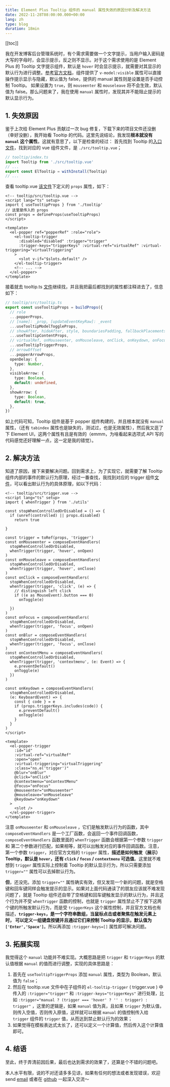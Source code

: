 ```yaml
---
title: Element Plus Tooltip 组件的 manual 属性失效的原因分析及解决方法
date: 2022-11-28T08:00:00.000+00:00
lang: zh
type: blog
duration: 18min
---
```


[[toc]]

我在开发博客后台管理系统时，有个需求需要做一个文字提示，当用户输入密码是大写的字母时，会显示提示，反之则不显示。对于这个需求使用的是 Element Plus 的 Tooltip 文字提示组件，默认是 `hover` 时会显示提示，就需要对其显示的默认行为进行调整。[参考官方文档](https://element-plus.org/zh-CN/component/tooltip.html#%E5%B1%9E%E6%80%A7)，组件提供了 `v-model:visible` 属性可以直接操作提示显示与隐藏，默认值为 false，提供的 manual 属性则是设置是否手动控制 Tooltip。 如果设置为 `true`，则 `mouseenter` 和 `mouseleave` 将不会生效，默认值为 false。那么问题来了，我在使用 `manual` 属性时，发现其并不能阻止提示的默认显示行为。
## 1. 失效原因
鉴于上次给 Element Plus 贡献过一次 bug 修复，下载下来的项目文件还没删（幸好没删），我开始看 Tooltip 的代码。这里先说结论，我发现**根本就没有 `manual` 这个属性**。这就有意思了，以下是检查的经过：
首先找到 Tooltip 的[入口文件](https://github.com/element-plus/element-plus/blob/dev/packages/components/tooltip/index.ts)，找到对应的 vue 组件文件，是 `./src/tooltip.vue`；
```ts
// tooltip/index.ts
import Tooltip from './src/tooltip.vue'
// ...
export const ElTooltip = withInstall(Tooltip)
// ...
```
查看 tooltip.vue [该文件](https://github.com/element-plus/element-plus/blob/dev/packages/components/tooltip/src/tooltip.vue)下定义的 `props` 属性，如下：
```vue
<!-- tooltip/src/tooltip.vue -->
<script lang="ts" setup>
import { useTooltipProps } from './tooltip'
// 这里是传入的 props
const props = defineProps(useTooltipProps)
</script>

<template>
  <el-popper ref="popperRef" :role="role">
    <el-tooltip-trigger
      :disabled="disabled" :trigger="trigger"
      :trigger-keys="triggerKeys" :virtual-ref="virtualRef" :virtual-triggering="virtualTriggering"
    >
      <slot v-if="$slots.default" />
    </el-tooltip-trigger>
    <!-- ... -->
  </el-popper>
</template>
```
接着就去 tooltip.ts [文件](https://github.com/element-plus/element-plus/blob/dev/packages/components/tooltip/src/tooltip.ts)继续找，并且我把最后都找到的属性都注释进去了，信息如下：
```ts
// tooltip/src/tooltip.ts
export const useTooltipProps = buildProps({
  // role
  ...popperProps,
  // [name]: _prop, [updateEventKeyRaw]: _event
  ...useTooltipModelToggleProps,
  // showAfter, hideAfter, style, boundariesPadding, fallbackPlacements, gpuAcceleration, offset, placement, popperOptions, strategy, className, effect, enterable, pure, focusOnShow, trapping, popperClass, popperStyle, referenceEl, triggerTargetEl, stopPopperMouseEvent, ariaLabel, virtualTriggering, zIndex, appendTo, content, rawContent, persistent, ariaLabel, visible, transition, teleported, disabled
  ...useTooltipContentProps,
  // virtualRef, onMouseenter, onMouseleave, onClick, onKeydown, onFocus, onBlur, onContextmenu, open, disabled, trigger, triggerKeys,
  ...useTooltipTriggerProps,
  // arrowOffset
  ...popperArrowProps,
  openDelay: {
    type: Number,
  },
  visibleArrow: {
    type: Boolean,
    default: undefined,
  },
  showArrow: {
    type: Boolean,
    default: true,
  },
})
```
如上代码可知，Tooltip 组件是基于 popper 组件构建的，并且根本就没有 `manual` 属性，（还有 `tabindex` 属性也是缺失的，测试过，也是无效属性），然后我又逛了下 Element UI，这两个属性有且是有效的（emmm，为啥看起来选项式 API 写的代码感觉还好理解一点，这一定是我的错觉）。
## 2. 解决方法
知道了原因，接下来要解决问题。回到需求上，为了实现它，就需要了解 Tooltip 组件内部的事件的默认行为原理，经过一番查找，我找到对应的 trigger 组件[文件](https://github.com/element-plus/element-plus/blob/dev/packages/components/tooltip/src/trigger.vue)，可以看出默认行为的具体原理，如以下代码：
```vue
<!-- tooltip/src/trigger.vue -->
<script lang="ts" setup>
import { whenTrigger } from './utils'

const stopWhenControlledOrDisabled = () => {
  if (unref(controlled) || props.disabled)
    return true

}

const trigger = toRef(props, 'trigger')
const onMouseenter = composeEventHandlers(
  stopWhenControlledOrDisabled,
  whenTrigger(trigger, 'hover', onOpen)
)
const onMouseleave = composeEventHandlers(
  stopWhenControlledOrDisabled,
  whenTrigger(trigger, 'hover', onClose)
)
const onClick = composeEventHandlers(
  stopWhenControlledOrDisabled,
  whenTrigger(trigger, 'click', (e) => {
    // distinguish left click
    if ((e as MouseEvent).button === 0)
      onToggle(e)

  })
)
const onFocus = composeEventHandlers(
  stopWhenControlledOrDisabled,
  whenTrigger(trigger, 'focus', onOpen)
)
const onBlur = composeEventHandlers(
  stopWhenControlledOrDisabled,
  whenTrigger(trigger, 'focus', onClose)
)
const onContextMenu = composeEventHandlers(
  stopWhenControlledOrDisabled,
  whenTrigger(trigger, 'contextmenu', (e: Event) => {
    e.preventDefault()
    onToggle(e)
  })
)

const onKeydown = composeEventHandlers(
  stopWhenControlledOrDisabled,
  (e: KeyboardEvent) => {
    const { code } = e
    if (props.triggerKeys.includes(code)) {
      e.preventDefault()
      onToggle(e)
    }
  }
)
</script>

<template>
  <el-popper-trigger
    :id="id"
    :virtual-ref="virtualRef"
    :open="open"
    :virtual-triggering="virtualTriggering"
    :class="ns.e('trigger')"
    @blur="onBlur"
    @click="onClick"
    @contextmenu="onContextMenu"
    @focus="onFocus"
    @mouseenter="onMouseenter"
    @mouseleave="onMouseleave"
    @keydown="onKeydown"
  >
    <slot />
  </el-popper-trigger>
</template>
```
注意 `onMouseenter` 和 `onMouseleave` ，它们是触发默认行为的函数，其中 `composeEventHandlers` 是一个工厂函数，会返回一个事件回调函数，`composeEventHandlers` 函数里面的 `whenTrigger` 函数会根据第一个参数 `trigger` 和 第二个参数进行匹配，如果相等，就可以出触发对应的事件回调函数。注意，第一个参数 `trigger`，对应官方文档的 `trigger` 属性，**描述是如何触发（展示） Tooltip，默认是 `hover`，还有 `click` / `focus` / `contextmenu` 可选值**。这里就不难想到 `trigger` 属性实际上控制着 Tooltip 的默认显示行为，所以只需要添加` trigger=""` 属性可以去掉默认行为。

**但**，还没完。添加 `trigger=""` 属性确实有效，但又发现一个新的问题，就是空格键和回车键同样会触发提示的显示。如果对上面代码通读了的朋友应该就不难发现问题了，就是 Tooltip 组件还自带了空格键和回车键触发显示的默认行为，并且这个行为并不受 `whenTrigger` 函数的控制，也就是 `trigger` 属性禁止不了按下这两个键的所触发默认行为，而是受 `triggerKeys` 这个属性控制，并且官方文档也有描述，**`trigger-keys`，是一个字符串数组，当鼠标点击或者聚焦在触发元素上时， 可以定义一组键盘按键并且通过它们来控制 Tooltip 的显示，默认值为 `['Enter','Space']`**。所以再添加 `:trigger-keys=[]` 属性即可解决问题。
## 3. 拓展实现
我觉得这个 `manual` 功能并不难实现。大概思路是把 `trigger` 和 `triggerKeys` 的默认值根据 `manual` 的值而进行调整，实现的具体思路是：
1. 首先在 `useTooltipTriggerProps` 添加 `manual` 属性，类型为 Boolean，默认值为 `false`；
2. 然后在 tooltip.vue 文件中在子组件的 `el-tooltip-trigger` ( trigger.vue ) 中传入的 `:trigger="trigger"` 和 `:trigger-keys="triggerKeys"` 进行处理，比如 `:trigger="manual ? (trigger === 'hover' ? '' : trigger) : trigger"` ，这里的逻辑是，如果 `manual` 值为真，且如果 `trigger` 为默认值，则传入空值，否则传入原值，这样就可以根据 `manual` 的值控制传入给 `trigger` 组件的 `trigger` 值，从而达到禁止默认行为的效果；
3. 如果觉得在模板表达式太长了，还可以定义一个计算值，然后传入这个计算值即可。
## 4. 结语
至此，终于弄清前因后果，最后也达到需求的效果了，还算是个不错的问题吧。

本人水平有限，说的不对还请多多见谅，如果有任何的想法或者发现错误，欢迎 send [email](mailto:fwr583251832@outlook.com) 或者在 [github](https://github.com/fwr220807) 一起深入交流～
